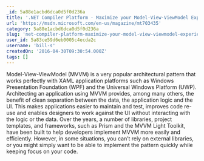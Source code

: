 ```yaml
---
_id: 5a88e1acbd6dca0d5f0d236a
title: '.NET Compiler Platform - Maximize your Model-View-ViewModel Experience with Roslyn'
url: 'https://msdn.microsoft.com/en-us/magazine/mt703435'
category: 5a88e1acbd6dca0d5f0d236a
slug: 'net-compiler-platform-maximize-your-model-view-viewmodel-experience-with-roslyn'
user_id: 5a83ce59d6eb0005c4ecda2c
username: 'bill-s'
createdOn: '2016-04-30T09:30:54.000Z'
tags: []
---
```


Model-View-ViewModel (MVVM) is a very popular architectural pattern that works perfectly with XAML application platforms such as Windows Presentation Foundation (WPF) and the Universal Windows Platform (UWP). Architecting an application using MVVM provides, among many others, the benefit of clean separation between the data, the application logic and the UI. This makes applications easier to maintain and test, improves code re-use and enables designers to work against the UI without interacting with the logic or the data. Over the years, a number of libraries, project templates, and frameworks, such as Prism and the MVVM Light Toolkit, have been built to help developers implement MVVM more easily and efficiently. However, in some situations, you can’t rely on external libraries, or you might simply want to be able to implement the pattern quickly while keeping focus on your code.
